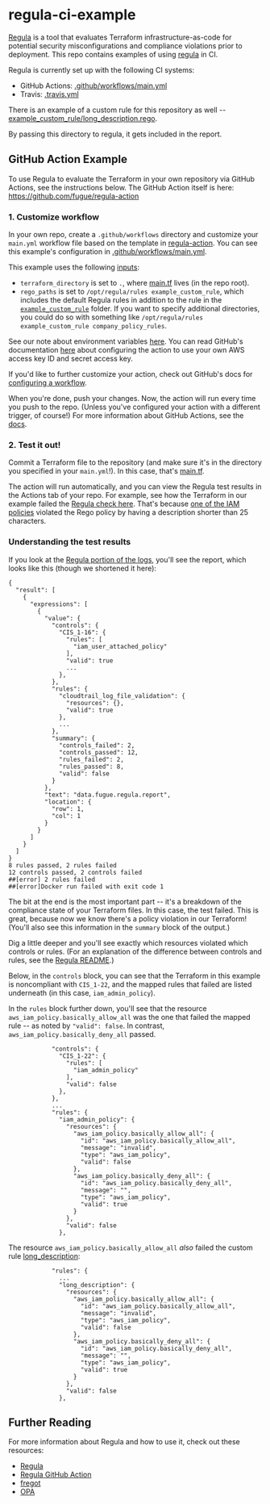 # regula-ci-example

[Regula](https://github.com/fugue/regula) is a tool that evaluates Terraform infrastructure-as-code for potential security misconfigurations and compliance violations prior to deployment. This repo contains examples of using [regula] in CI.

Regula is currently set up with the following CI systems:

 -  GitHub Actions: [.github/workflows/main.yml](.github/workflows/main.yml)
 -  Travis: [.travis.yml](.travis.yml)

There is an example of a custom rule for this repository as well --
[example\_custom\_rule/long_description.rego](example\_custom\_rule/long_description.rego).

By passing this directory to regula, it gets included in the report.

## GitHub Action Example

To use Regula to evaluate the Terraform in your own repository via GitHub Actions, see the instructions below. The GitHub Action itself is here: <https://github.com/fugue/regula-action>

### 1. Customize workflow

In your own repo, create a `.github/workflows` directory and customize your `main.yml` workflow file based on the template in [regula-action](https://github.com/fugue/regula-action#example). You can see this example's configuration in [.github/workflows/main.yml](https://github.com/fugue/regula-ci-example/blob/master/.github/workflows/main.yml).

This example uses the following [inputs](https://github.com/fugue/regula-action#inputs):
- `terraform_directory` is set to `.`, where [main.tf](https://github.com/fugue/regula-ci-example/blob/master/main.tf) lives (in the repo root).
- `rego_paths` is set to `/opt/regula/rules example_custom_rule`, which includes the default Regula rules in addition to the rule in the [`example_custom_rule`](https://github.com/fugue/regula-ci-example/tree/master/example_custom_rule) folder. If you want to specify additional directories, you could do so with something like `/opt/regula/rules example_custom_rule company_policy_rules`.

See our note about environment variables [here](https://github.com/fugue/regula-action#environment-variables). You can read GitHub's documentation [here](https://help.github.com/en/actions/automating-your-workflow-with-github-actions/creating-and-using-encrypted-secrets) about configuring the action to use your own AWS access key ID and secret access key.

If you'd like to further customize your action, check out GitHub's docs for [configuring a workflow](https://help.github.com/en/actions/automating-your-workflow-with-github-actions/configuring-a-workflow).

When you're done, push your changes. Now, the action will run every time you push to the repo. (Unless you've configured your action with a different trigger, of course!) For more information about GitHub Actions, see the [docs](https://help.github.com/en/actions).

### 2. Test it out!

Commit a Terraform file to the repository (and make sure it's in the directory you specified in your `main.yml`!). In this case, that's [main.tf](https://github.com/fugue/regula-ci-example/blob/master/main.tf).

The action will run automatically, and you can view the Regula test results in the Actions tab of your repo. For example, see how the Terraform in our example failed the [Regula check here](https://github.com/fugue/regula-ci-example/runs/389223751). That's because [one of the IAM policies](https://github.com/fugue/regula-ci-example/blob/master/main.tf#L6-L9) violated the Rego policy by having a description shorter than 25 characters.

### Understanding the test results

If you look at the [Regula portion of the logs](https://github.com/fugue/regula-ci-example/runs/389223751#step:4:12), you'll see the report, which looks like this (though we shortened it here):

```
{
  "result": [
    {
      "expressions": [
        {
          "value": {
            "controls": {
              "CIS_1-16": {
                "rules": [
                  "iam_user_attached_policy"
                ],
                "valid": true
                ...
              },
            },
            "rules": {
              "cloudtrail_log_file_validation": {
                "resources": {},
                "valid": true
              },
              ...
            },
            "summary": {
              "controls_failed": 2,
              "controls_passed": 12,
              "rules_failed": 2,
              "rules_passed": 8,
              "valid": false
            }
          },
          "text": "data.fugue.regula.report",
          "location": {
            "row": 1,
            "col": 1
          }
        }
      ]
    }
  ]
}
8 rules passed, 2 rules failed
12 controls passed, 2 controls failed
##[error] 2 rules failed
##[error]Docker run failed with exit code 1
```

The bit at the end is the most important part -- it's a breakdown of the compliance state of your Terraform files. In this case, the test failed. This is great, because now we know there's a policy violation in our Terraform! (You'll also see this information in the `summary` block of the output.)

Dig a little deeper and you'll see exactly which resources violated which controls or rules. (For an explanation of the difference between controls and rules, see the [Regula README](https://github.com/fugue/regula/blob/master/README.md#compliance-controls-vs-rules).)

Below, in the `controls` block, you can see that the Terraform in this example is noncompliant with `CIS_1-22`, and the mapped rules that failed are listed underneath (in this case, `iam_admin_policy`).

In the `rules` block further down, you'll see that the resource `aws_iam_policy.basically_allow_all` was the one that failed the mapped rule -- as noted by `"valid": false`. In contrast, `aws_iam_policy.basically_deny_all` passed.

```
            "controls": {
              "CIS_1-22": {
                "rules": [
                  "iam_admin_policy"
                ],
                "valid": false
              },
            },
            ...
            "rules": {
              "iam_admin_policy": {
                "resources": {
                  "aws_iam_policy.basically_allow_all": {
                    "id": "aws_iam_policy.basically_allow_all",
                    "message": "invalid",
                    "type": "aws_iam_policy",
                    "valid": false
                  },
                  "aws_iam_policy.basically_deny_all": {
                    "id": "aws_iam_policy.basically_deny_all",
                    "message": "",
                    "type": "aws_iam_policy",
                    "valid": true
                  }
                },
                "valid": false
              },
```

The resource `aws_iam_policy.basically_allow_all` _also_ failed the custom rule [long\_description](https://github.com/fugue/regula-ci-example/blob/master/example_custom_rule/long_description.rego):

```
            "rules": {
              ...
              "long_description": {
                "resources": {
                  "aws_iam_policy.basically_allow_all": {
                    "id": "aws_iam_policy.basically_allow_all",
                    "message": "invalid",
                    "type": "aws_iam_policy",
                    "valid": false
                  },
                  "aws_iam_policy.basically_deny_all": {
                    "id": "aws_iam_policy.basically_deny_all",
                    "message": "",
                    "type": "aws_iam_policy",
                    "valid": true
                  }
                },
                "valid": false
              },
```

## Further Reading
For more information about Regula and how to use it, check out these resources:

- [Regula](https://github.com/fugue/regula)
- [Regula GitHub Action](https://github.com/fugue/regula-action)
- [fregot](https://github.com/fugue/fregot)
- [OPA](https://www.openpolicyagent.org/)

[regula]: https://github.com/fugue/regula